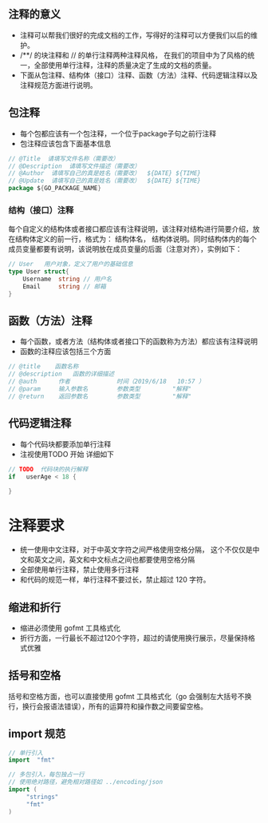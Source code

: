 ## 注释的意义

- 注释可以帮我们很好的完成文档的工作，写得好的注释可以方便我们以后的维护。
- /**/ 的块注释和 // 的单行注释两种注释风格， 在我们的项目中为了风格的统一，全部使用单行注释，注释的质量决定了生成的文档的质量。
- 下面从包注释、结构体（接口）注释、函数（方法）注释、代码逻辑注释以及注释规范方面进行说明。

## 包注释

- 每个包都应该有一个包注释，一个位于package子句之前行注释
- 包注释应该包含下面基本信息

```go
// @Title  请填写文件名称（需要改）
// @Description  请填写文件描述（需要改）
// @Author  请填写自己的真是姓名（需要改）  ${DATE} ${TIME}
// @Update  请填写自己的真是姓名（需要改）  ${DATE} ${TIME}
package ${GO_PACKAGE_NAME}
```

### 结构（接口）注释

每个自定义的结构体或者接口都应该有注释说明，该注释对结构进行简要介绍，放在结构体定义的前一行，格式为： 结构体名， 结构体说明。同时结构体内的每个成员变量都要有说明，该说明放在成员变量的后面（注意对齐），实例如下：

```go
// User   用户对象，定义了用户的基础信息
type User struct{
    Username  string // 用户名
    Email     string // 邮箱
}
```

## 函数（方法）注释

- 每个函数，或者方法（结构体或者接口下的函数称为方法）都应该有注释说明
- 函数的注释应该包括三个方面

```go
// @title    函数名称
// @description   函数的详细描述
// @auth      作者             时间（2019/6/18   10:57 ）
// @param     输入参数名        参数类型         "解释"
// @return    返回参数名        参数类型         "解释"
```

## 代码逻辑注释

- 每个代码块都要添加单行注释
- 注视使用TODO 开始  详细如下

```go
// TODO  代码块的执行解释
if   userAge < 18 {
     
}
```

# 注释要求

- 统一使用中文注释，对于中英文字符之间严格使用空格分隔， 这个不仅仅是中文和英文之间，英文和中文标点之间也都要使用空格分隔
- 全部使用单行注释，禁止使用多行注释
- 和代码的规范一样，单行注释不要过长，禁止超过 120 字符。

## 缩进和折行

- 缩进必须使用 gofmt 工具格式化
- 折行方面，一行最长不超过120个字符，超过的请使用换行展示，尽量保持格式优雅

## 括号和空格

括号和空格方面，也可以直接使用 gofmt 工具格式化（go 会强制左大括号不换行，换行会报语法错误），所有的运算符和操作数之间要留空格。

## import 规范

```go
// 单行引入
import  "fmt"
```

```go
// 多包引入，每包独占一行
// 使用绝对路径，避免相对路径如 ../encoding/json
import (
     "strings"
     "fmt"
)
```